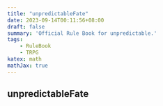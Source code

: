 ```yaml
---
title: "unpredictableFate"
date: 2023-09-14T00:11:56+08:00
draft: false
summary: 'Official Rule Book for unpredictable.'
tags:
    - RuleBook
    - TRPG
katex: math
mathJax: true
---
```


## unpredictableFate